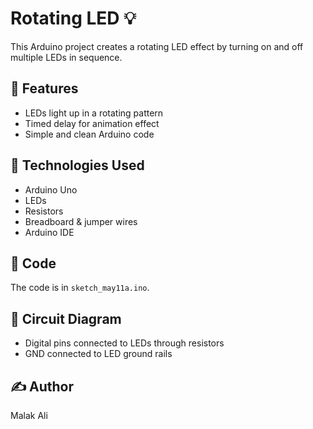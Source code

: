 
# Rotating LED 💡

This Arduino project creates a rotating LED effect by turning on and off multiple LEDs in sequence.

## 🔧 Features
- LEDs light up in a rotating pattern
- Timed delay for animation effect
- Simple and clean Arduino code

## 🧠 Technologies Used
- Arduino Uno
- LEDs
- Resistors
- Breadboard & jumper wires
- Arduino IDE

## 📁 Code
The code is in `sketch_may11a.ino`.

## 🔌 Circuit Diagram
- Digital pins connected to LEDs through resistors
- GND connected to LED ground rails



## ✍️ Author
Malak Ali
